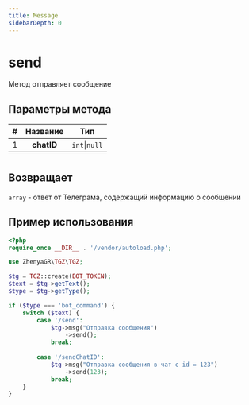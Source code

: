 ```yaml
---
title: Message
sidebarDepth: 0
---
```


# send
Метод отправляет сообщение

## Параметры метода
| # |             Название             |      Тип      |
|:-:|:--------------------------------:|:-------------:|
| 1 |            **chatID**            | `int`\|`null` |
#
## Возвращает
`array` - ответ от Телеграма, содержащий информацию о сообщении

## Пример использования
```php
<?php
require_once __DIR__ . '/vendor/autoload.php'; 

use ZhenyaGR\TGZ\TGZ;

$tg = TGZ::create(BOT_TOKEN);
$text = $tg->getText();
$type = $tg->getType();

if ($type === 'bot_command') {
    switch ($text) {
        case '/send':
            $tg->msg("Отправка сообщения")
                ->send();
            break;
            
        case '/sendChatID':   
            $tg->msg("Отправка сообщения в чат с id = 123")
                ->send(123);
            break;
    }    
}
```